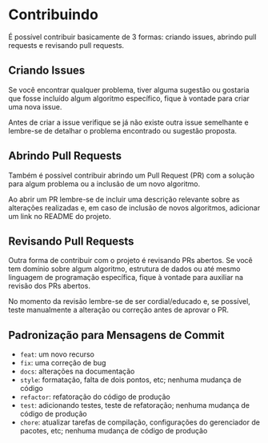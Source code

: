 # Contribuindo

É possível contribuir basicamente de 3 formas: criando issues, abrindo pull requests e revisando pull requests.

## Criando Issues

Se você encontrar qualquer problema, tiver alguma sugestão ou gostaria que fosse incluído algum algoritmo específico, fique à vontade para criar uma nova issue.

Antes de criar a issue verifique se já não existe outra issue semelhante e lembre-se de detalhar o problema encontrado ou sugestão proposta.

## Abrindo Pull Requests

Também é possível contribuir abrindo um Pull Request (PR) com a solução para algum problema ou a inclusão de um novo algoritmo.

Ao abrir um PR lembre-se de incluir uma descrição relevante sobre as alterações realizadas e, em caso de inclusão de novos algoritmos, adicionar um link no README do projeto.

## Revisando Pull Requests

Outra forma de contribuir com o projeto é revisando PRs abertos. Se você tem domínio sobre algum algoritmo, estrutura de dados ou até mesmo linguagem de programação específica, fique à vontade para auxiliar na revisão dos PRs abertos.

No momento da revisão lembre-se de ser cordial/educado e, se possível, teste manualmente a alteração ou correção antes de aprovar o PR.

## Padronização para Mensagens de Commit
* `feat`: um novo recurso
* `fix`: uma correção de bug
* `docs`: alterações na documentação
* `style`: formatação, falta de dois pontos, etc; nenhuma mudança de código
* `refactor`: refatoração do código de produção
* `test`: adicionando testes, teste de refatoração; nenhuma mudança de código de produção
* `chore`: atualizar tarefas de compilação, configurações do gerenciador de pacotes, etc; nenhuma mudança de código de produção